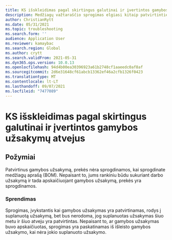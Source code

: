 ```yaml
---
title: KS išskleidimas pagal skirtingus galutinai ir įvertintos gamybos užsakymų atvejus
description: Medžiagų važtaraščio sprogimas elgiasi kitaip patvirtintiems gamybos užsakymams ir apskaičiuotiems gamybos užsakymams, kai darbai sukuriami rankiniu būdu
author: ChristianRytt
ms.date: 05/31/2021
ms.topic: troubleshooting
ms.search.form: ''
audience: Application User
ms.reviewer: kamaybac
ms.search.region: Global
ms.author: crytt
ms.search.validFrom: 2021-05-31
ms.dyn365.ops.version: 10.0.13
ms.openlocfilehash: 94d4b00ea30396923a61b2748cf1aaeedc0af8af
ms.sourcegitcommit: 2d6e31648cf61abcb13362ef46a2cfb1326f0423
ms.translationtype: MT
ms.contentlocale: lt-LT
ms.lasthandoff: 09/07/2021
ms.locfileid: "7477089"
---
```

# <a name="bom-explosion-behaves-differently-for-firmed-and-estimated-production-orders"></a>KS išskleidimas pagal skirtingus galutinai ir įvertintos gamybos užsakymų atvejus

## <a name="symptoms"></a>Požymiai

Patvirtinus gamybos užsakymą, prekės nėra sprogdinamos, kai sprogdinate medžiagų aprašą (BOM). Nepaisant to, jums rankiniu būdu sukuriant darbo užsakymą ir tada apskaičiuojant gamybos užsakymą, prekės yra sprogdinamos.

### <a name="resolution"></a>Sprendimas

Sprogimas, įvykstantis kai gamybos užsakymas yra patvirtinamas, rodys į suplanuotą užsakymą, bet bus nerodoma, jog suplanuotas užsakymas šiuo metu ir šiuo atveju yra patvirtintas. Nepaisant to, ar gamybos užsakymas buvo apskaičiuotas, sprogimas yra paskatinamas iš išleisto gamybos užsakymo, kai nėra jokio suplanuoto užsakymo.
